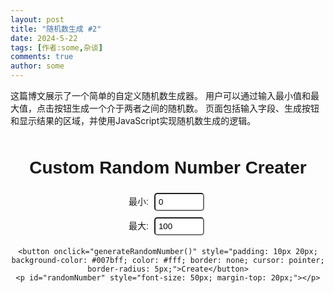 ```yaml
---
layout: post
title: "随机数生成 #2"
date: 2024-5-22
tags: [作者:some,杂谈]
comments: true
author: some
---
```


  这篇博文展示了一个简单的自定义随机数生成器。  用户可以通过输入最小值和最大值，点击按钮生成一个介于两者之间的随机数。  页面包括输入字段、生成按钮和显示结果的区域，并使用JavaScript实现随机数生成的逻辑。


<body>
  <div style="text-align: center; margin-top: 50px; font-family: Arial, sans-serif;">
    <h1>Custom Random Number Creater</h1>
    <label for="minValue">最小:</label>
    <input type="number" id="minValue" min="0" step="1" value="0" style="width: 80px; padding: 5px; margin: 5px; border-radius: 5px;">
    <br>
    <label for="maxValue">最大:</label>
    <input type="number" id="maxValue" min="0" step="1" value="100" style="width: 80px; padding: 5px; margin: 5px; border-radius: 5px;">
    <br>

    
    <button onclick="generateRandomNumber()" style="padding: 10px 20px; background-color: #007bff; color: #fff; border: none; cursor: pointer; border-radius: 5px;">Create</button>
    <p id="randomNumber" style="font-size: 50px; margin-top: 20px;"></p>
  </div>

  <script>
    function generateRandomNumber() {
      var minValue = parseInt(document.getElementById("minValue").value);
      var maxValue = parseInt(document.getElementById("maxValue").value);

      if (isNaN(minValue) || isNaN(maxValue) || minValue >= maxValue) {
        alert("Please enter valid minimum and maximum values.");
        return;
      }

      var randomNumber = Math.floor(Math.random() * (maxValue - minValue + 1)) + minValue;
      document.getElementById("randomNumber").innerHTML = " " + randomNumber;
    }
  </script>
</body>

